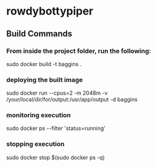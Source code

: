 # rowdybottypiper
## Build Commands

### From inside the project folder, run the following:
sudo docker build -t baggins . 

### deploying the built image
sudo docker run --cpus=2 -m 2048m -v /your/local/dir/for/output:/usr/app/output -d baggins

### monitoring execution
sudo docker ps --filter 'status=running'


### stopping execution
sudo docker stop $(sudo docker ps -q)
